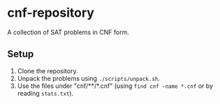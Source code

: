 # cnf-repository
A collection of SAT problems in CNF form.

## Setup
1. Clone the repository.
2. Unpack the problems using `./scripts/unpack.sh`.
3. Use the files under "cnf/**/*.cnf" (using `find cnf -name *.cnf` or by reading `stats.txt`).

